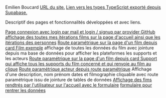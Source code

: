 Emilien Boucard
[URL du site.](https://65f9470da416970008de3dd6--sae-401-emilbou.netlify.app/)
[Lien vers les types TypeScript exporté depuis Supabase.](src\types.ts)

Descriptif des pages et fonctionnalités développées et avec liens.

[Page connexion avec login par mail et login / signup par provider GitHub](http://sae401.eboucard.fr/login)
[affichage des toutes mes itérations films sur la page d'accueil ainsi que les itérations des personnes](http://sae401.eboucard.fr/)
[Route paramétrique sur la page d'un film depuis card Film exemple](http://sae401.eboucard.fr/film/3)
affichage de toutes les données du film avec jointure depuis ma base de données pour afficher les plateformes les supports et les acteurs
[Route paramétrique sur la page d'un film depuis card Support qui affiche tous les supports du film concerné et qui renvoie au film au clique](http://localhost:5173/support/3)
[Route paramétrique acteur depuis route paramétrique](https://sae401.eboucard.fr/personne/3)
Affichage d'une description, nom prénom dates et filmographie cliquable avec route paramétrique issu de jointure de tables de données
[Affichage des fims rendtrés par l'utilisateur sur l'accueil avec le formulaire](http://sae401.eboucard.fr/)
[formulaire pour rentrer les données](http://sae401.eboucard.fr/edit)
